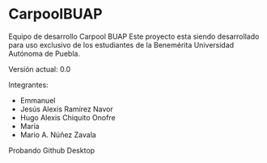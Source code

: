 # CarpoolBUAP
Equipo de desarrollo Carpool BUAP
Este proyecto esta siendo desarrollado para uso exclusivo de los estudiantes de la Benemérita Universidad Autónoma de Puebla.

Versión actual: 0.0

Integrantes:
  - Emmanuel
  - Jesús Alexis Ramírez Navor
  - Hugo Alexis Chiquito Onofre
  - María
  - Mario A. Núñez Zavala

Probando Github Desktop
